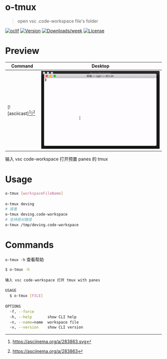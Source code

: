 # o-tmux

> open vsc .code-workspace file&#39;s folder

[![oclif](https://img.shields.io/badge/cli-oclif-brightgreen.svg)](https://oclif.io)
[![Version](https://img.shields.io/npm/v/o-tmux.svg)](https://npmjs.org/package/o-tmux)
[![Downloads/week](https://img.shields.io/npm/dw/o-tmux.svg)](https://npmjs.org/package/o-tmux)
[![License](https://img.shields.io/npm/l/o-tmux.svg)](https://github.com/songlairui/o-tmux/blob/master/package.json)

# Preview

| Command                  | Desktop                          |
| ------------------------ | -------------------------------- |
| [![asciicast][^svg]][^1] | ![Desktop](./preview/o-tmux.gif) |

输入 vsc code-workspace 打开预置 panes 的 tmux

# Usage

```bash
o-tmux [workspaceFileName]

o-tmux deving
# 或者
o-tmux deving.code-workspace
# 支持绝对路径
o-tmux /tmp/deving.code-workspace
```

# Commands

`o-tmux -h` 查看帮助

```bash
$ o-tmux -h

输入 vsc code-workspace 打开 tmux with panes

USAGE
  $ o-tmux [FILE]

OPTIONS
  -f, --force
  -h, --help       show CLI help
  -n, --name=name  workspace file
  -v, --version    show CLI version
```

[^1]: https://asciinema.org/a/283863
[^svg]: https://asciinema.org/a/283863.svg
